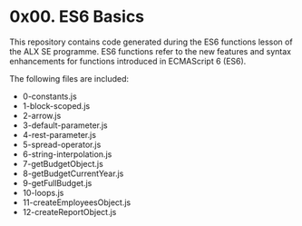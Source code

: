 # 0x00. ES6 Basics

This repository contains code generated during the ES6 functions lesson of the ALX SE programme. ES6 functions refer to the new features and syntax enhancements for functions introduced in ECMAScript 6 (ES6).

The following files are included:

- 0-constants.js
- 1-block-scoped.js
- 2-arrow.js
- 3-default-parameter.js
- 4-rest-parameter.js
- 5-spread-operator.js
- 6-string-interpolation.js
- 7-getBudgetObject.js
- 8-getBudgetCurrentYear.js
- 9-getFullBudget.js
- 10-loops.js
- 11-createEmployeesObject.js
- 12-createReportObject.js
